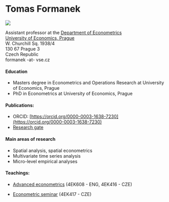 # Tomas Formanek

![](https://github.com/formanektomas/formanektomas.github.io/foto.jpg)

Assistant professor at the [Department of Econometrics](https://ekonometrie.vse.cz/english/about/department/members/)  
[University of Economics, Prague](https://www.vse.cz/english/)  
W. Churchill Sq. 1938/4  
130 67 Prague 3  
Czech Republic  
formanek -at- vse.cz  

#### Education
* Masters degree in Econometrics and Operations Research at University of Economics, Prague  
* PhD in Econometrics at University of Economics, Prague  


#### Publications:  
* ORCID: [https://orcid.org/0000-0003-1638-7230](https://orcid.org/0000-0003-1638-7230)  
* [Research gate](https://www.researchgate.net/profile/Tomas_Formanek3)  

#### Main areas of research
* Spatial analysis, spatial econometrics  
* Multivariate time series analysis  
* Micro-level empirical analyses



#### Teachings:  
* [Advanced econometrics](https://sites.google.com/site/econometricsvse/advanced-econometrics)  (4EK608 - ENG, 4EK416 - CZE)

* [Econometric seminar](https://sites.google.com/site/econometricseminar/home)  (4EK417 - CZE)

